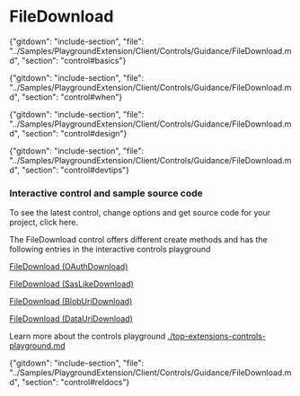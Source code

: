 ﻿# FileDownload

{"gitdown": "include-section", "file": "../Samples/PlaygroundExtension/Client/Controls/Guidance/FileDownload.md", "section": "control#basics"}

<!-- TODO get an IMAGE to embed here -->

<!-- TODO get an SAMPLE CODE to embed here -->

{"gitdown": "include-section", "file": "../Samples/PlaygroundExtension/Client/Controls/Guidance/FileDownload.md", "section": "control#when"}

{"gitdown": "include-section", "file": "../Samples/PlaygroundExtension/Client/Controls/Guidance/FileDownload.md", "section": "control#design"}

{"gitdown": "include-section", "file": "../Samples/PlaygroundExtension/Client/Controls/Guidance/FileDownload.md", "section": "control#devtips"}

### Interactive control and sample source code
To see the latest control, change options and get source code for your project, click here.

The FileDownload control offers different create methods and has the following entries in the interactive controls playground

<a href="https://ms.portal.azure.com/?Microsoft_Azure_Playground=true#blade/Microsoft_Azure_Playground/ControlsIndexBlade/FileDownload_createOAuthDownload_Playground" target="_blank">FileDownload (OAuthDownload)</a>

<a href="https://ms.portal.azure.com/?Microsoft_Azure_Playground=true#blade/Microsoft_Azure_Playground/ControlsIndexBlade/FileDownload_createSasLikeDownload_Playground" target="_blank">FileDownload (SasLikeDownload)</a>

<a href="https://ms.portal.azure.com/?Microsoft_Azure_Playground=true#blade/Microsoft_Azure_Playground/ControlsIndexBlade/FileDownload_createBlobUriDownload_Playground" target="_blank">FileDownload (BlobUriDownload)</a>

<a href="https://ms.portal.azure.com/?Microsoft_Azure_Playground=true#blade/Microsoft_Azure_Playground/ControlsIndexBlade/FileDownload_createDataUriDownload_Playground" target="_blank">FileDownload (DataUriDownload)</a>



Learn more about the controls playground [./top-extensions-controls-playground.md](./top-extensions-controls-playground.md)


{"gitdown": "include-section", "file": "../Samples/PlaygroundExtension/Client/Controls/Guidance/FileDownload.md", "section": "control#reldocs"}
